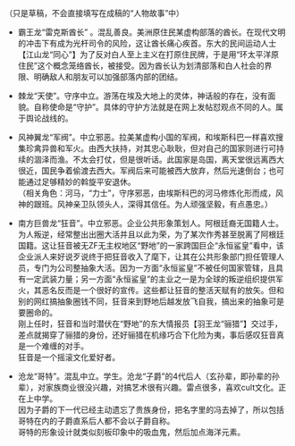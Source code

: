 （只是草稿，不会直接填写在成稿的“人物故事”中）  
- 霸王龙“雷克斯酋长” 。混乱善良。美洲原住民某虚构部落的酋长。在现代文明的冲击下有成为光杆司令的风险，这让酋长痛心疾首。东大的民间运动人士【江山龙“同心”】为了反对白人至上主义在打原住民牌，于是用“环太平洋原住民”这个概念笼络酋长，被接受。因为酋长认为划清部落和白人社会的界限、明确敌人和朋友可以加强部落内部的团结。

- 棘龙“天使”。守序中立。游荡在埃及大地上的灵体，神话般的存在，没有面貌。自称使命是“守护”。具体的守护方法就是在网上发帖怼观点不同的人。属于舆论战线的。


- 风神翼龙“军阀”。中立邪恶。拉美某虚构小国的军阀，和埃斯科巴一样喜欢搜集珍禽异兽和军火。由西大扶持，对其忠心耿耿，但对自己的国家则进行可持续的涸泽而渔。不太会打仗，但是很听话。此国家是岛国，离天堂很远离西大很近，国民争着偷渡去西大。军阀后来可能被西大放弃，然后光速倒台；也可能通过足够精妙的斡旋平安退休。  
（相关角色：河马，“力士”，守序邪恶，由埃斯科巴的河马修炼化形而成，风神的跟班。风神亲卫队领头人，深得其信任。为人顽强坚毅，有点愚忠。）




-  南方巨兽龙“狂音”。中立邪恶。企业公共形象策划人。阿根廷裔无国籍人士。为人叛逆，经常整出出圈大活并且以此为荣，为了某次作秀甚至脱离了阿根廷国籍。这让狂音被无ZF无主权地区“野地”的一家跨国巨企“永恒鲨皇”看中，该企业派人来好说歹说终于把狂音收入了麾下，让其在公共形象部门担任管理人员，专门为公司整抽象大活。因为一方面“永恒鲨皇”不被任何国家管辖，且具有一定武装力量；另一方面“永恒鲨皇”的主业之一是为全球的叛逆组织提供军火，其恶名反而是一个很好的宣传。这些都让狂音的整活天赋有的放矢。但和别的网红搞抽象圈钱不同，狂音来到野地后越发放飞自我，搞出来的抽象可是要圈命的。  
刚上任时，狂音和当时潜伏在“野地”的东大情报员【羽王龙“骊猎”】交过手，差点就揭穿了骊猎的身份，还好骊猎在机缘巧合下化险为夷，事后感叹狂音真是一个难缠的对手。  
狂音是一个摇滚文化爱好者。  




- 沧龙“哥特”。混乱中立。学生。沧龙“子爵”的4代后人（玄孙辈，即孙辈的孙辈），对家族商业很没兴趣，对搞艺术很有兴趣。雷点很多，喜欢cult文化。正在上中学。  
因为子爵的下一代已经主动遗忘了贵族身份，把名字里的冯去掉了，所以包括哥特在内的子爵直系后人都不会以子爵自称。  
哥特的形象设计就类似刻板印象中的吸血鬼，然后加点海洋元素。  